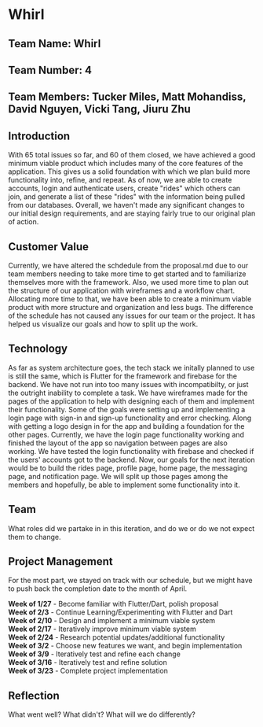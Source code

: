# **Whirl**

## **Team Name: Whirl**

## **Team Number: 4**

## **Team Members: Tucker Miles, Matt Mohandiss, David Nguyen, Vicki Tang, Jiuru Zhu**

## **Introduction**

With 65 total issues so far, and 60 of them closed, we have achieved a good minimum viable product which
includes many of the core features of the application. This gives us a solid foundation with which we plan build more functionality into, refine, and repeat. As of now, we are able to
create accounts, login and authenticate users, create "rides" which others can join, and generate a list of these "rides" with the information being pulled from our databases. Overall, we
haven't made any significant changes to our initial design requirements, and are staying fairly true to our original plan of action.

## **Customer Value**

Currently, we have altered the schdedule from the proposal.md due to our team members needing to take more time to get started and to familiarize themselves more with the framework. Also, we used more time to plan out the structure of our application with wireframes and a workflow chart. Allocating more time to that, we have been able to create a minimum viable product with more structure and organization and less bugs. The difference of the schedule has not caused any issues for our team or the project. It has helped us visualize our goals and how to split up the work.   

## **Technology**

As far as system architecture goes, the tech stack we initally planned to use is still the same, which is Flutter for the framework and firebase for the backend. We have not run into too many issues with incompatibilty, or just the outright inability to complete a task. We have wireframes made for the pages of the application to help with designing each of them and implement their functionality. Some of the goals were setting up and implementing a login page with sign-in and sign-up functionality and error checking. Along with getting a logo design in for the app and building a foundation for the other pages. 
Currently, we have the login page functionality working and finished the layout of the app so navigation between pages are also working. We have tested the login functionality with firebase and checked if the users' accounts got to the backend. 
Now, our goals for the next iteration would be to build the rides page, profile page, home page, the messaging page, and notification page. We will split up those pages among the members and hopefully, be able to implement some functionality into it. 

## **Team**

What roles did we partake in in this iteration, and do we or do we not expect them to change.

## **Project Management**

For the most part, we stayed on track with our schedule, but we might have to push back the completion date to the month of April.

**Week of 1/27** - Become familiar with Flutter/Dart, polish proposal<br/>
**Week of 2/3**  - Continue Learning/Experimenting with Flutter and Dart<br/>
**Week of 2/10** - Design and implement a minimum viable system<br/>
**Week of 2/17** - Iteratively improve minimum viable system<br/>
**Week of 2/24** - Research potential updates/additional functionality<br/>
**Week of 3/2**  - Choose new features we want, and begin implementation<br/>
**Week of 3/9**  - Iteratively test and refine each change<br/>
**Week of 3/16** - Iteratively test and refine solution<br/>
**Week of 3/23** - Complete project implementation<br/>

## **Reflection**

What went well? What didn't? What will we do differently?